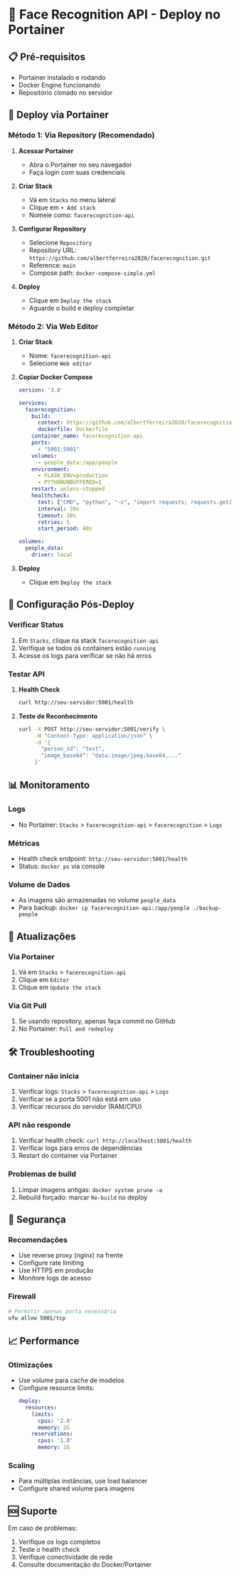 # 🐳 Face Recognition API - Deploy no Portainer

## 📋 Pré-requisitos

- Portainer instalado e rodando
- Docker Engine funcionando
- Repositório clonado no servidor

## 🚀 Deploy via Portainer

### Método 1: Via Repository (Recomendado)

1. **Acessar Portainer**
   - Abra o Portainer no seu navegador
   - Faça login com suas credenciais

2. **Criar Stack**
   - Vá em `Stacks` no menu lateral
   - Clique em `+ Add stack`
   - Nomeie como: `facerecognition-api`

3. **Configurar Repository**
   - Selecione `Repository`
   - Repository URL: `https://github.com/albertferreira2020/facerecognition.git`
   - Reference: `main`
   - Compose path: `docker-compose-simple.yml`

4. **Deploy**
   - Clique em `Deploy the stack`
   - Aguarde o build e deploy completar

### Método 2: Via Web Editor

1. **Criar Stack**
   - Nome: `facerecognition-api`
   - Selecione `Web editor`

2. **Copiar Docker Compose**
   ```yaml
   version: '3.8'

   services:
     facerecognition:
       build: 
         context: https://github.com/albertferreira2020/facerecognition.git
         dockerfile: Dockerfile
       container_name: facerecognition-api
       ports:
         - "5001:5001"
       volumes:
         - people_data:/app/people
       environment:
         - FLASK_ENV=production
         - PYTHONUNBUFFERED=1
       restart: unless-stopped
       healthcheck:
         test: ["CMD", "python", "-c", "import requests; requests.get('http://localhost:5001/health', timeout=5)"]
         interval: 30s
         timeout: 10s
         retries: 5
         start_period: 40s

   volumes:
     people_data:
       driver: local
   ```

3. **Deploy**
   - Clique em `Deploy the stack`

## 🔧 Configuração Pós-Deploy

### Verificar Status
1. Em `Stacks`, clique na stack `facerecognition-api`
2. Verifique se todos os containers estão `running`
3. Acesse os logs para verificar se não há erros

### Testar API
1. **Health Check**
   ```bash
   curl http://seu-servidor:5001/health
   ```

2. **Teste de Reconhecimento**
   ```bash
   curl -X POST http://seu-servidor:5001/verify \
        -H "Content-Type: application/json" \
        -d '{
          "person_id": "test",
          "image_base64": "data:image/jpeg;base64,..."
        }'
   ```

## 📊 Monitoramento

### Logs
- No Portainer: `Stacks` > `facerecognition-api` > `facerecognition` > `Logs`

### Métricas
- Health check endpoint: `http://seu-servidor:5001/health`
- Status: `docker ps` via console

### Volume de Dados
- As imagens são armazenadas no volume `people_data`
- Para backup: `docker cp facerecognition-api:/app/people ./backup-people`

## 🔄 Atualizações

### Via Portainer
1. Vá em `Stacks` > `facerecognition-api`
2. Clique em `Editor`
3. Clique em `Update the stack`

### Via Git Pull
1. Se usando repository, apenas faça commit no GitHub
2. No Portainer: `Pull and redeploy`

## 🛠️ Troubleshooting

### Container não inicia
1. Verificar logs: `Stacks` > `facerecognition-api` > `Logs`
2. Verificar se a porta 5001 não está em uso
3. Verificar recursos do servidor (RAM/CPU)

### API não responde
1. Verificar health check: `curl http://localhost:5001/health`
2. Verificar logs para erros de dependências
3. Restart do container via Portainer

### Problemas de build
1. Limpar imagens antigas: `docker system prune -a`
2. Rebuild forçado: marcar `Re-build` no deploy

## 🔐 Segurança

### Recomendações
- Use reverse proxy (nginx) na frente
- Configure rate limiting
- Use HTTPS em produção
- Monitore logs de acesso

### Firewall
```bash
# Permitir apenas porta necessária
ufw allow 5001/tcp
```

## 📈 Performance

### Otimizações
- Use volume para cache de modelos
- Configure resource limits:
  ```yaml
  deploy:
    resources:
      limits:
        cpus: '2.0'
        memory: 2G
      reservations:
        cpus: '1.0'
        memory: 1G
  ```

### Scaling
- Para múltiplas instâncias, use load balancer
- Configure shared volume para imagens

## 🆘 Suporte

Em caso de problemas:
1. Verifique os logs completos
2. Teste o health check
3. Verifique conectividade de rede
4. Consulte documentação do Docker/Portainer
